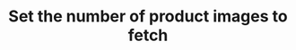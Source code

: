 ---
title: "Set the number of product images to fetch"
name: "sourcemeta_flatfile"
key: "get_images_limit"
description: "Number of images to fetch at a time"
user_friendly_description: "Determine how many images Stock2Shop should sync through from your Flat File Data Source at a time."
default: "1"
values: []
tags: [sourcemeta,flatfile,flat-file]
type: "meta"
process: "products"
headless: true
---